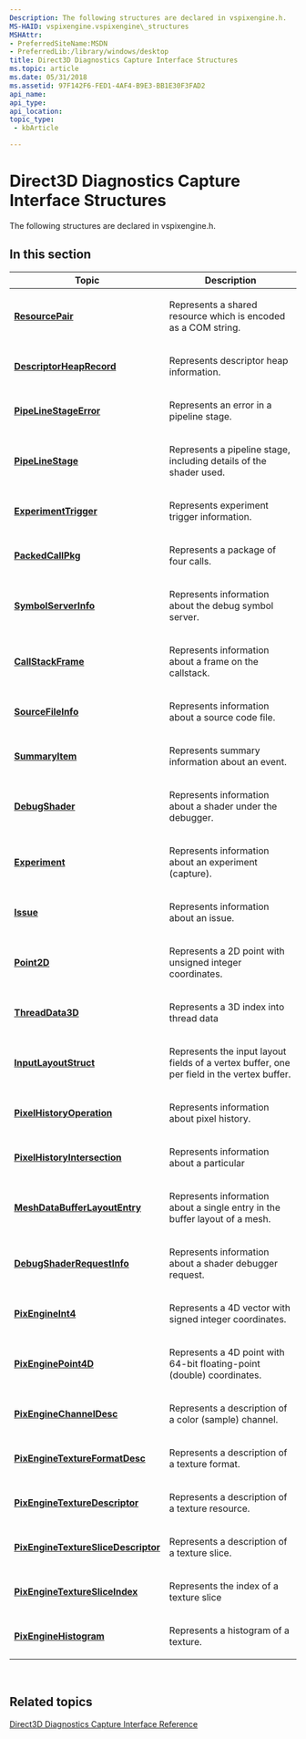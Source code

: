 ```yaml
---
Description: The following structures are declared in vspixengine.h.
MS-HAID: vspixengine.vspixengine\_structures
MSHAttr:
- PreferredSiteName:MSDN
- PreferredLib:/library/windows/desktop
title: Direct3D Diagnostics Capture Interface Structures
ms.topic: article
ms.date: 05/31/2018
ms.assetid: 97F142F6-FED1-4AF4-B9E3-BB1E30F3FAD2
api_name: 
api_type: 
api_location: 
topic_type: 
 - kbArticle

---
```


# <span id="vspixengine.vspixengine_structures"></span>Direct3D Diagnostics Capture Interface Structures

The following structures are declared in vspixengine.h.

## <span id="in_this_section"></span>In this section

<table><colgroup><col style="width: 50%" /><col style="width: 50%" /></colgroup><thead><tr class="header"><th>Topic</th><th>Description</th></tr></thead><tbody><tr class="odd"><td><p><a href="/windows/desktop/direct3dtools/resourcepair"><strong>ResourcePair</strong></a></p></td><td><p>Represents a shared resource which is encoded as a COM string.</p></td></tr><tr class="even"><td><p><a href="/windows/desktop/direct3dtools/descriptorheaprecord"><strong>DescriptorHeapRecord</strong></a></p></td><td><p>Represents descriptor heap information.</p></td></tr><tr class="odd"><td><p><a href="/windows/desktop/direct3dtools/pipelinestageerror"><strong>PipeLineStageError</strong></a></p></td><td><p>Represents an error in a pipeline stage.</p></td></tr><tr class="even"><td><p><a href="/windows/desktop/direct3dtools/pipelinestage"><strong>PipeLineStage</strong></a></p></td><td><p>Represents a pipeline stage, including details of the shader used.</p></td></tr><tr class="odd"><td><p><a href="/windows/desktop/direct3dtools/experimenttrigger"><strong>ExperimentTrigger</strong></a></p></td><td><p>Represents experiment trigger information.</p></td></tr><tr class="even"><td><p><a href="/windows/desktop/direct3dtools/packedcallpkg"><strong>PackedCallPkg</strong></a></p></td><td><p>Represents a package of four calls.</p></td></tr><tr class="odd"><td><p><a href="/windows/desktop/direct3dtools/symbolserverinfo"><strong>SymbolServerInfo</strong></a></p></td><td><p>Represents information about the debug symbol server.</p></td></tr><tr class="even"><td><p><a href="/windows/desktop/direct3dtools/callstackframe"><strong>CallStackFrame</strong></a></p></td><td><p>Represents information about a frame on the callstack.</p></td></tr><tr class="odd"><td><p><a href="/windows/desktop/direct3dtools/sourcefileinfo"><strong>SourceFileInfo</strong></a></p></td><td><p>Represents information about a source code file.</p></td></tr><tr class="even"><td><p><a href="/windows/desktop/direct3dtools/summaryitem"><strong>SummaryItem</strong></a></p></td><td><p>Represents summary information about an event.</p></td></tr><tr class="odd"><td><p><a href="/windows/desktop/direct3dtools/debugshader"><strong>DebugShader</strong></a></p></td><td><p>Represents information about a shader under the debugger.</p></td></tr><tr class="even"><td><p><a href="/windows/desktop/direct3dtools/experiment"><strong>Experiment</strong></a></p></td><td><p>Represents information about an experiment (capture).</p></td></tr><tr class="odd"><td><p><a href="/windows/desktop/direct3dtools/issue"><strong>Issue</strong></a></p></td><td><p>Represents information about an issue.</p></td></tr><tr class="even"><td><p><a href="/windows/desktop/direct3dtools/point2d"><strong>Point2D</strong></a></p></td><td><p>Represents a 2D point with unsigned integer coordinates.</p></td></tr><tr class="odd"><td><p><a href="/windows/desktop/direct3dtools/threaddata3d"><strong>ThreadData3D</strong></a></p></td><td><p>Represents a 3D index into thread data</p></td></tr><tr class="even"><td><p><a href="/windows/desktop/direct3dtools/inputlayoutstruct"><strong>InputLayoutStruct</strong></a></p></td><td><p>Represents the input layout fields of a vertex buffer, one per field in the vertex buffer.</p></td></tr><tr class="odd"><td><p><a href="/windows/desktop/direct3dtools/pixelhistoryoperation"><strong>PixelHistoryOperation</strong></a></p></td><td><p>Represents information about pixel history.</p></td></tr><tr class="even"><td><p><a href="/windows/desktop/direct3dtools/pixelhistoryintersection"><strong>PixelHistoryIntersection</strong></a></p></td><td><p>Represents information about a particular</p></td></tr><tr class="odd"><td><p><a href="/windows/desktop/direct3dtools/meshdatabufferlayoutentry"><strong>MeshDataBufferLayoutEntry</strong></a></p></td><td><p>Represents information about a single entry in the buffer layout of a mesh.</p></td></tr><tr class="even"><td><p><a href="/windows/desktop/direct3dtools/debugshaderrequestinfo"><strong>DebugShaderRequestInfo</strong></a></p></td><td><p>Represents information about a shader debugger request.</p></td></tr><tr class="odd"><td><p><a href="/windows/desktop/direct3dtools/pixengineint4"><strong>PixEngineInt4</strong></a></p></td><td><p>Represents a 4D vector with signed integer coordinates.</p></td></tr><tr class="even"><td><p><a href="/windows/desktop/direct3dtools/pixenginepoint4d"><strong>PixEnginePoint4D</strong></a></p></td><td><p>Represents a 4D point with 64-bit floating-point (double) coordinates.</p></td></tr><tr class="odd"><td><p><a href="/windows/desktop/direct3dtools/pixenginechanneldesc"><strong>PixEngineChannelDesc</strong></a></p></td><td><p>Represents a description of a color (sample) channel.</p></td></tr><tr class="even"><td><p><a href="/windows/desktop/direct3dtools/pixenginetextureformatdesc"><strong>PixEngineTextureFormatDesc</strong></a></p></td><td><p>Represents a description of a texture format.</p></td></tr><tr class="odd"><td><p><a href="/windows/desktop/direct3dtools/pixenginetexturedescriptor"><strong>PixEngineTextureDescriptor</strong></a></p></td><td><p>Represents a description of a texture resource.</p></td></tr><tr class="even"><td><p><a href="/windows/desktop/direct3dtools/pixenginetextureslicedescriptor"><strong>PixEngineTextureSliceDescriptor</strong></a></p></td><td><p>Represents a description of a texture slice.</p></td></tr><tr class="odd"><td><p><a href="/windows/desktop/direct3dtools/pixenginetexturesliceindex"><strong>PixEngineTextureSliceIndex</strong></a></p></td><td><p>Represents the index of a texture slice</p></td></tr><tr class="even"><td><p><a href="/windows/desktop/direct3dtools/pixenginehistogram"><strong>PixEngineHistogram</strong></a></p></td><td><p>Represents a histogram of a texture.</p></td></tr></tbody></table>

 

## <span id="related_topics"></span>Related topics

[Direct3D Diagnostics Capture Interface Reference](vspixengine-reference.md)

 

 